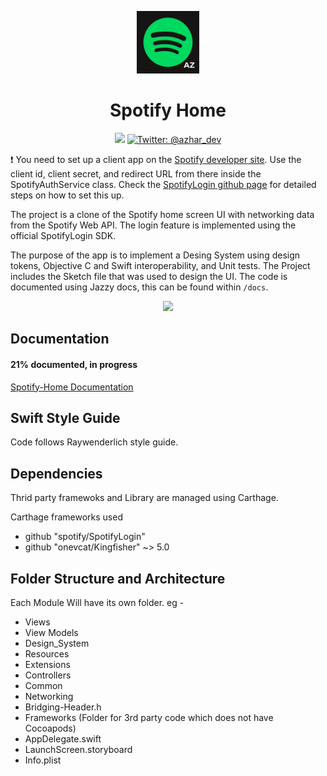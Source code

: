 <p align="center">
  <img width="100" src="app-icon.png" />
   <br>
  <h1 align = "center">Spotify Home</h1>
</p>

<p align="center">
    <img src="https://img.shields.io/badge/Swift-5.1-brightgreen.svg" />
    <a href="https://twitter.com/azhar_dev">
        <img src="https://img.shields.io/badge/Contact-%40azhar__dev-blue" alt="Twitter: @azhar_dev" />
    </a>
</p>

:exclamation: You need to set up a client app on the [Spotify developer site](https://developer.spotify.com/dashboard/). Use the client id, client secret, and redirect URL from there inside the SpotifyAuthService class. Check the [SpotifyLogin github page](https://github.com/spotify/SpotifyLogin) for detailed steps on how to set this up.

The project is a clone of the Spotify home screen UI with networking data from the Spotify Web API. The login feature is implemented using the official SpotifyLogin SDK. 

The purpose of the app is to implement a Desing System using design tokens, Objective C and Swift interoperability, and Unit tests. The Project includes the Sketch file that was used to design the UI. The code is documented using Jazzy docs, this can be found within `/docs`. 

<p align="center">
  <img width="360" src="spt-clone-preview.gif">
</p>


## Documentation
#### 21% documented, in progress
[Spotify-Home Documentation](https://iamazhar.github.io/Spotify-Home/)

## Swift Style Guide

Code follows Raywenderlich style guide.

## Dependencies

Thrid party framewoks and Library are managed using Carthage.

Carthage frameworks used
- github "spotify/SpotifyLogin"
- github "onevcat/Kingfisher" ~> 5.0

## Folder Structure and Architecture

Each Module Will have its own folder. eg -
- Views
- View Models
- Design_System
- Resources
- Extensions
- Controllers
- Common
- Networking
- Bridging-Header.h
- Frameworks (Folder for 3rd party code which does not have Cocoapods)
- AppDelegate.swift
- LaunchScreen.storyboard
- Info.plist
